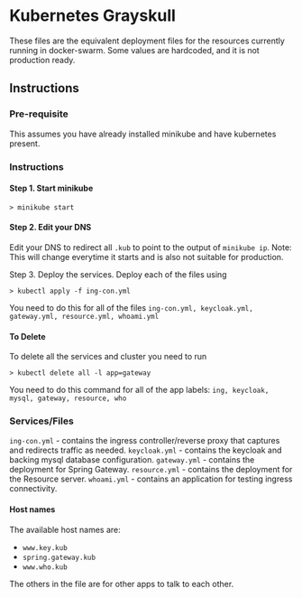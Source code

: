 # Kubernetes Grayskull

These files are the equivalent deployment files for the resources currently running in docker-swarm.
Some values are hardcoded, and it is not production ready. 

## Instructions

### Pre-requisite
This assumes you have already installed minikube and have kubernetes present.

### Instructions

#### Step 1. Start minikube

```
> minikube start
```

#### Step 2. Edit your DNS
Edit your DNS to redirect all `.kub` to point to the output of `minikube ip`. Note: This will change everytime it starts and is also not suitable for production.

Step 3. Deploy the services.
Deploy each of the files using 
```
> kubectl apply -f ing-con.yml
```
You need to do this for all of the files `ing-con.yml, keycloak.yml, gateway.yml, resource.yml, whoami.yml`

#### To Delete
To delete all the services and cluster you need to run
```
> kubectl delete all -l app=gateway
```
You need to do this command for all of the app labels: `ing, keycloak, mysql, gateway, resource, who`

### Services/Files
`ing-con.yml` - contains the ingress controller/reverse proxy that captures and redirects traffic as needed.
`keycloak.yml` - contains the keycloak and backing mysql database configuration.
`gateway.yml` - contains the deployment for Spring Gateway.
`resource.yml` - contains the deployment for the Resource server.
`whoami.yml` - contains an application for testing ingress connectivity. 

#### Host names
The available host names are:
- `www.key.kub`
- `spring.gateway.kub`
- `www.who.kub`

The others in the file are for other apps to talk to each other. 
